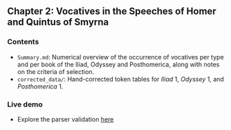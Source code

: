 ## Chapter 2: Vocatives in the Speeches of Homer and Quintus of Smyrna

### Contents

- `Summary.md`: Numerical overview of the occurrence of vocatives per type and per book of the Iliad, Odyssey and Posthomerica, along with notes on the criteria of selection.
- `corrected_data/`: Hand-corrected token tables for *Iliad* 1, *Odyssey* 1, and *Posthomerica* 1. 

### Live demo

- Explore the parser validation [here](https://dices-book-vocatives.streamlit.app/)
